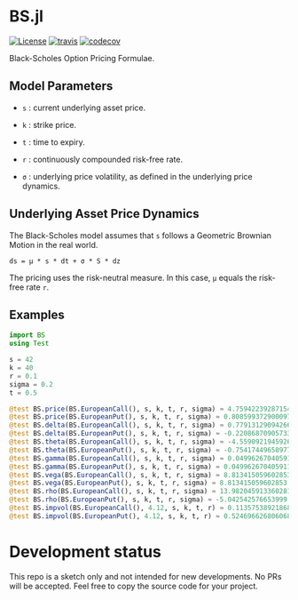 # BS.jl

[![License][license-img]](LICENSE)
[![travis][travis-img]][travis-url]
[![codecov][codecov-img]][codecov-url]

[license-img]: http://img.shields.io/badge/license-MIT-brightgreen.svg?style=flat
[travis-img]: https://img.shields.io/travis/felipenoris/BS.jl/master.svg?label=Linux+/+macOS
[travis-url]: https://travis-ci.org/felipenoris/BS.jl
[codecov-img]: https://img.shields.io/codecov/c/github/felipenoris/BS.jl/master.svg?label=codecov
[codecov-url]: http://codecov.io/github/felipenoris/BS.jl?branch=master

Black-Scholes Option Pricing Formulae.

## Model Parameters

* `s` : current underlying asset price.

* `k` : strike price.

* `t` : time to expiry.

* `r` : continuously compounded risk-free rate.

* `σ` : underlying price volatility, as defined in the underlying price dynamics.

## Underlying Asset Price Dynamics

The Black-Scholes model assumes that `s` follows a Geometric Brownian Motion in the real world.

`ds = μ * s * dt + σ * S * dz`

The pricing uses the risk-neutral measure. In this case, `μ` equals the risk-free rate `r`.

## Examples

```julia
import BS
using Test

s = 42
k = 40
r = 0.1
sigma = 0.2
t = 0.5

@test BS.price(BS.EuropeanCall(), s, k, t, r, sigma) ≈ 4.759422392871542
@test BS.price(BS.EuropeanPut(), s, k, t, r, sigma) ≈ 0.8085993729000975
@test BS.delta(BS.EuropeanCall(), s, k, t, r, sigma) ≈ 0.7791312909426691
@test BS.delta(BS.EuropeanPut(), s, k, t, r, sigma) ≈ -0.22086870905733091
@test BS.theta(BS.EuropeanCall(), s, k, t, r, sigma) ≈ -4.559092194592626
@test BS.theta(BS.EuropeanPut(), s, k, t, r, sigma) ≈ -0.7541744965897705
@test BS.gamma(BS.EuropeanCall(), s, k, t, r, sigma) ≈ 0.04996267040591185
@test BS.gamma(BS.EuropeanPut(), s, k, t, r, sigma) ≈ 0.04996267040591185
@test BS.vega(BS.EuropeanCall(), s, k, t, r, sigma) ≈ 8.813415059602853
@test BS.vega(BS.EuropeanPut(), s, k, t, r, sigma) ≈ 8.813415059602853
@test BS.rho(BS.EuropeanCall(), s, k, t, r, sigma) ≈ 13.982045913360281
@test BS.rho(BS.EuropeanPut(), s, k, t, r, sigma) ≈ -5.042542576653999
@test BS.impvol(BS.EuropeanCall(), 4.12, s, k, t, r) ≈ 0.1135753892186858
@test BS.impvol(BS.EuropeanPut(), 4.12, s, k, t, r) ≈ 0.5246966268060681
```

# Development status

This repo is a sketch only and not intended for new developments. No PRs will be accepted.
Feel free to copy the source code for your project.
